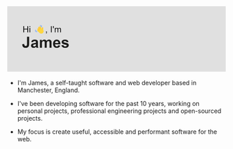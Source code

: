 ![Header img](https://github.com/James-buzz/James-buzz/blob/main/header.png)
- I'm James, a self-taught software and web developer based in Manchester, England.

- I've been developing software for the past 10 years, working on personal projects, professional engineering projects and open-sourced projects.

- My focus is create useful, accessible and performant software for the web.

          
            
          
        
        
        
          
            
              
            
            
              
              
            
          
          
            
              
            
          
        
      

